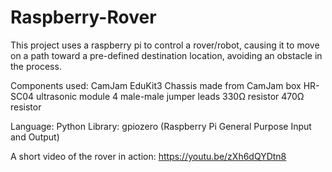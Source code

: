 # Raspberry-Rover

This project uses a raspberry pi to control a rover/robot, causing it to move 
on a path toward a pre-defined destination location, avoiding an obstacle in
the process.

Components used:
CamJam EduKit3
Chassis made from CamJam box
HR-SC04 ultrasonic module
4 male-male jumper leads
330Ω resistor
470Ω resistor

Language: Python
Library: gpiozero (Raspberry Pi General Purpose Input and Output)


A short video of the rover in action:
https://youtu.be/zXh6dQYDtn8
